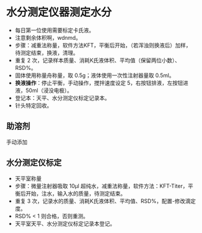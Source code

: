 # 水分测定仪器测定水分

- 每日第一位使用需要标定卡氏液。
- 注意剩余体积啊，wdnmd。
- 步骤：减重法称量，软件方法KFT，平衡后开始，（若浑浊则换液后）加样，待测定结束，换液，清理。
- 重复 2 次，记录样本质量、消耗K氏液体积、平均值（保留两位小数）、RSD%。
- 固体使用称量舟称量，取 0.5g；液体使用一次性注射器量取 0.5ml。
- **换液操作**：停止平衡，手动操作，搅拌速度设定 5，右按钮排液，左按钮进液，50ml（浸没电极）。
- 登记本：天平、水分测定仪标定记录本。
- 针头特定回收。

## 助溶剂

手动添加

## 水分测定仪标定

- 天平室称量
- 步骤：微量注射器吸取 10μl 超纯水，减重法称量，软件方法：KFT-Titer，平衡后开始，注水，输入水的质量，待测定结束。
- 重复 3 次，记录水的质量、消耗K氏液体积、平均值、RSD%，配置-修改滴定度。
- RSD% < 1 则合格，否则重测。
- 天平室天平、水分测定仪标定记录本登记。